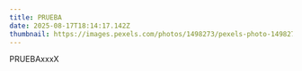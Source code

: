 ```yaml
---
title: PRUEBA
date: 2025-08-17T18:14:17.142Z
thumbnail: https://images.pexels.com/photos/1498273/pexels-photo-1498273.jpeg?auto=compress&cs=tinysrgb&w=1260&h=750&dpr=1
---
```

PRUEBAxxxX